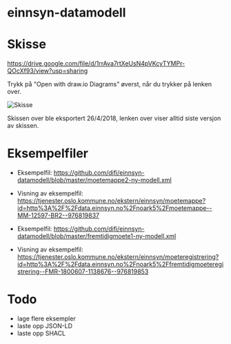 # einnsyn-datamodell

# Skisse

https://drive.google.com/file/d/1rrAva7rtXeUsN4pVKcyTYMPr-QOcXf93/view?usp=sharing

Trykk på "Open with draw.io Diagrams" øverst, når du trykker på lenken over.

![Skisse](Møtemodell.png)

Skissen over ble eksportert 26/4/2018, lenken over viser alltid siste versjon av skissen.

# Eksempelfiler
 - Eksempelfil: https://github.com/difi/einnsyn-datamodell/blob/master/moetemappe2-ny-modell.xml
 - Visning av eksempelfil: https://tjenester.oslo.kommune.no/ekstern/einnsyn/moetemappe?id=http%3A%2F%2Fdata.einnsyn.no%2Fnoark5%2Fmoetemappe--MM-12597-BR2--976819837

 - Eksempelfil: https://github.com/difi/einnsyn-datamodell/blob/master/fremtidigmoete1-ny-modell.xml
 - Visning av eksempelfil: https://tjenester.oslo.kommune.no/ekstern/einnsyn/moeteregistrering?id=http%3A%2F%2Fdata.einnsyn.no%2Fnoark5%2Ffremtidigmoeteregistrering--FMR-1800607-1138676--976819853

# Todo
 - lage flere eksempler
 - laste opp JSON-LD
 - laste opp SHACL
